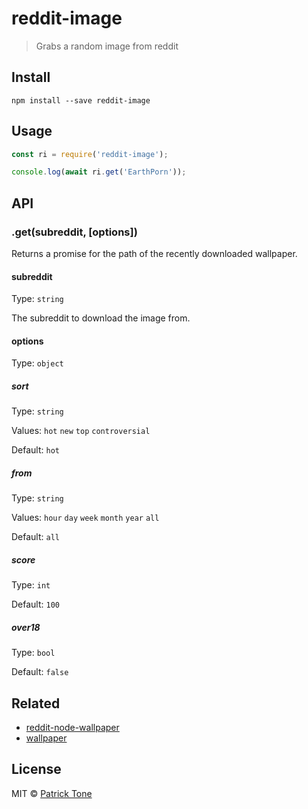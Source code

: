 # reddit-image

> Grabs a random image from reddit

## Install

```
npm install --save reddit-image
```

## Usage

```js
const ri = require('reddit-image');

console.log(await ri.get('EarthPorn'));
```

## API

### .get(subreddit, [options])

Returns a promise for the path of the recently downloaded wallpaper.

#### subreddit

Type: `string`

The subreddit to download the image from.

#### options

Type: `object`

##### sort

Type: `string`

Values: `hot` `new` `top` `controversial`

Default: `hot`

##### from

Type: `string`

Values: `hour` `day` `week` `month` `year` `all`

Default: `all`

##### score

Type: `int`

Default: `100`

##### over18

Type: `bool`

Default: `false`

## Related

- [reddit-node-wallpaper](https://github.com/the-pat/reddit-node-wallpaper)
- [wallpaper](https://github.com/sindresorhus/wallpaper)

## License

MIT © [Patrick Tone](https://patrick.one)